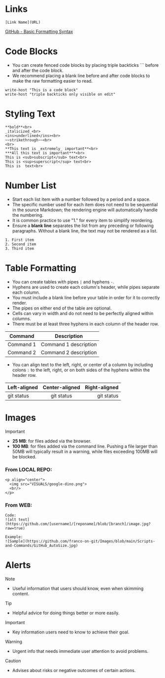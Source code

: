 
# Links
```
[Link Name](URL)
```
[GitHub - Basic Formatting Syntax](https://docs.github.com/en/get-started/writing-on-github/getting-started-with-writing-and-formatting-on-github/basic-writing-and-formatting-syntax)


# Code Blocks
- You can create fenced code blocks by placing triple backticks ``` before and after the code block.
- We recommend placing a blank line before and after code blocks to make the raw formatting easier to read.
  
```
write-host "This is a code block"
write-host "triple backticks only visible on edit"
```



# Styling Text<br>
```
**bold**<br>
_italicized_<br>
<ins>underlined</ins><br>
~~strikethrough~~<br>
<br>
**This text is _extremely_ important**<br>
***All this text is important***<br>
This is <sub>subscript</sub> text<br>
This is <sup>superscript</sup> text<br>
This is  text<br>
```


# Number List
- Start each list item with a number followed by a period and a space.
- The specific number used for each item does not need to be sequential in the source Markdown; the rendering engine will automatically handle the numbering.
- It is common practice to use "1." for every item to simplify reordering.
- Ensure a __blank line__ separates the list from any preceding or following paragraphs. Without a blank line, the text may not be rendered as a list.
```
1. First item
2. Second item
3. Third item
```

# Table Formatting
- You can create tables with pipes `|` and hyphens `-`.
- Hyphens are used to create each column's header, while pipes separate each column.
- You must include a blank line before your table in order for it to correctly render.
- The pipes on either end of the table are optional.
- Cells can vary in width and do not need to be perfectly aligned within columns.
- There must be at least three hyphens in each column of the header row.

| Command | Description |
| --- | --- |
| Command 1 | Command 1 description |
| Command 2 | Command 2 description |

- You can align text to the left, right, or center of a column by including colons `:` to the left, right, or on both sides of the hyphens within the header row.
  
| Left-aligned | Center-aligned | Right-aligned |
| :---         |     :---:      |          ---: |
| git status   | git status     | git status    |



# Images
> [!IMPORTANT]
> - **25 MB**: for files added via the browser.
> - **100 MB**: for files added via the command line. Pushing a file larger than 50MB will typically result in a warning, while files exceeding 100MB will be blocked.

### From LOCAL REPO:
```
<p align="center">
  <img src="VISUALS/google-dino.png">
  <br/>
</p>
```

### From WEB:
```
Code:
![alt text](https://github.com/[username]/[reponame]/blob/[branch]/image.jpg?raw=true)

Example:
![Sample](https://github.com/franco-on-git/Images/blob/main/Scripts-and-Commands/GitHub_AutoSize.jpg)
```


# Alerts
> [!NOTE]
> - Useful information that users should know, even when skimming content.

> [!TIP]
> - Helpful advice for doing things better or more easily.

> [!IMPORTANT]
> - Key information users need to know to achieve their goal.

> [!WARNING]
> - Urgent info that needs immediate user attention to avoid problems.

> [!CAUTION]
> - Advises about risks or negative outcomes of certain actions.



